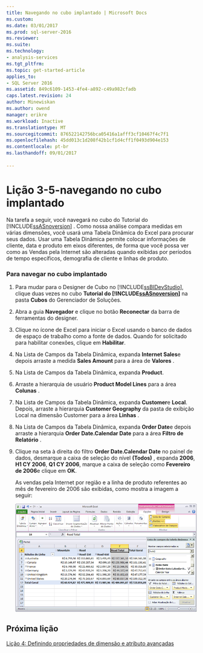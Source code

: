 ```yaml
---
title: Navegando no cubo implantado | Microsoft Docs
ms.custom: 
ms.date: 03/01/2017
ms.prod: sql-server-2016
ms.reviewer: 
ms.suite: 
ms.technology:
- analysis-services
ms.tgt_pltfrm: 
ms.topic: get-started-article
applies_to:
- SQL Server 2016
ms.assetid: 849c6109-1453-4fe4-a892-c49a982cfadb
caps.latest.revision: 24
author: Minewiskan
ms.author: owend
manager: erikre
ms.workload: Inactive
ms.translationtype: MT
ms.sourcegitcommit: 876522142756bca05416a1afff3cf10467f4c7f1
ms.openlocfilehash: 45dd013c1d208f42b1cf1d4cff1f0493d904e153
ms.contentlocale: pt-br
ms.lasthandoff: 09/01/2017

---
```

# <a name="lesson-3-5---browsing-the-deployed-cube"></a>Lição 3-5-navegando no cubo implantado
Na tarefa a seguir, você navegará no cubo do Tutorial do [!INCLUDE[ssASnoversion](../includes/ssasnoversion-md.md)] . Como nossa análise compara medidas em várias dimensões, você usará uma Tabela Dinâmica do Excel para procurar seus dados. Usar uma Tabela Dinâmica permite colocar informações de cliente, data e produto em eixos diferentes, de forma que você possa ver como as Vendas pela Internet são alteradas quando exibidas por períodos de tempo específicos, demografia de cliente e linhas de produto.  
  
### <a name="to-browse-the-deployed-cube"></a>Para navegar no cubo implantado  
  
1.  Para mudar para o Designer de Cubo no [!INCLUDE[ssBIDevStudio](../includes/ssbidevstudio-md.md)], clique duas vezes no cubo **Tutorial do [!INCLUDE[ssASnoversion](../includes/ssasnoversion-md.md)]** na pasta **Cubos** do Gerenciador de Soluções.  
  
2.  Abra a guia **Navegador** e clique no botão **Reconectar** da barra de ferramentas do designer.  
  
3.  Clique no ícone de Excel para iniciar o Excel usando o banco de dados de espaço de trabalho como a fonte de dados. Quando for solicitado para habilitar conexões, clique em **Habilitar**.  
  
4.  Na Lista de Campos da Tabela Dinâmica, expanda **Internet Sales**e depois arraste a medida **Sales Amount** para a área de **Valores** .  
  
5.  Na Lista de Campos da Tabela Dinâmica, expanda **Product**.  
  
6.  Arraste a hierarquia de usuário **Product Model Lines** para a área **Colunas** .  
  
7.  Na Lista de Campos da Tabela Dinâmica, expanda **Customer**e **Local**. Depois, arraste a hierarquia **Customer Geography** da pasta de exibição Local na dimensão Customer para a área **Linhas** .  
  
8.  Na Lista de Campos da Tabela Dinâmica, expanda **Order Date**e depois arraste a hierarquia **Order Date.Calendar Date** para a área **Filtro de Relatório** .  
  
9. Clique na seta à direita do filtro **Order Date.Calendar Date** no painel de dados, desmarque a caixa de seleção do nível **(Todos)** , expanda **2006**, **H1 CY 2006**, **Q1 CY 2006**, marque a caixa de seleção como **Fevereiro de 2006**e clique em **OK**.  
  
    As vendas pela Internet por região e a linha de produto referentes ao mês de fevereiro de 2006 são exibidas, como mostra a imagem a seguir:  
  
    ![Vendas pela Internet por região e produto a linha](../analysis-services/media/l3-cube-browser-finish.gif "vendas pela Internet por região e produto a linha")  
  
## <a name="next-lesson"></a>Próxima lição  
[Lição 4: Definindo propriedades de dimensão e atributo avançadas](../analysis-services/lesson-4-defining-advanced-attribute-and-dimension-properties.md)  
  
  
  

